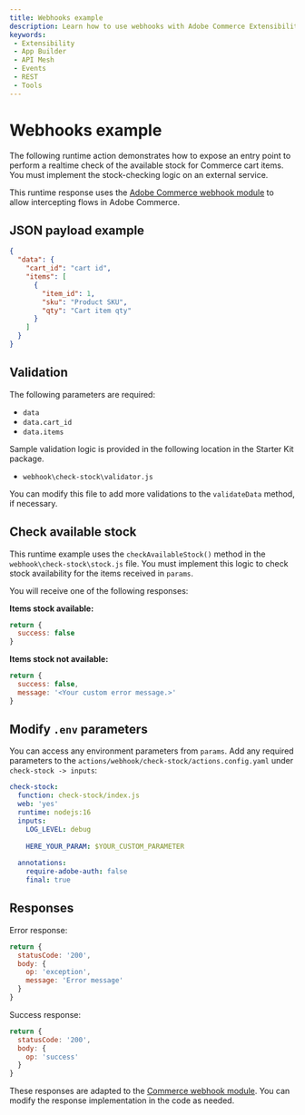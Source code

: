 ```yaml
---
title: Webhooks example
description: Learn how to use webhooks with Adobe Commerce Extensibility Starter Kit.
keywords:
 - Extensibility
 - App Builder
 - API Mesh
 - Events
 - REST
 - Tools
---
```


# Webhooks example

The following runtime action demonstrates how to expose an entry point to perform a realtime check of the available stock for Commerce cart items. You must implement the stock-checking logic on an external service.

This runtime response uses the [Adobe Commerce webhook module](https://developer.adobe.com/commerce/extensibility/webhooks/) to allow intercepting flows in Adobe Commerce.

## JSON payload example

```json
{
  "data": {
    "cart_id": "cart id",
    "items": [
      {
        "item_id": 1,
        "sku": "Product SKU",
        "qty": "Cart item qty"
      }
    ]
  }
}
```

## Validation

The following parameters are required:

- `data`
- `data.cart_id`
- `data.items`

Sample validation logic is provided in the following location in the Starter Kit package.

- `webhook\check-stock\validator.js`

You can modify this file to add more validations to the `validateData` method, if necessary.

## Check available stock

This runtime example uses the `checkAvailableStock()` method in the `webhook\check-stock\stock.js` file. You must implement this logic to check stock availability for the items received in `params`.

You will receive one of the following responses:

**Items stock available:**

```javascript
return {
  success: false
}
```

**Items stock not available:**

```javascript
return {
  success: false,
  message: '<Your custom error message.>'
}
```

## Modify `.env` parameters

You can access any environment parameters from `params`. Add any required parameters to the `actions/webhook/check-stock/actions.config.yaml` under `check-stock -> inputs`:

```yaml
check-stock:
  function: check-stock/index.js
  web: 'yes'
  runtime: nodejs:16
  inputs:
    LOG_LEVEL: debug
    
    HERE_YOUR_PARAM: $YOUR_CUSTOM_PARAMETER
    
  annotations:
    require-adobe-auth: false
    final: true
```

## Responses

Error response:

```javascript
return {   
  statusCode: '200',
  body: {
    op: 'exception',
    message: 'Error message'
  }
}
```

Success response:

```javascript
return {
  statusCode: '200',
  body: {
    op: 'success'
  }
}
```

<InlineAlert variant="info" slots="text"/>

These responses are adapted to the [Commerce webhook module](https://developer.adobe.com/commerce/extensibility/webhooks/). You can modify the response implementation in the code as needed.
